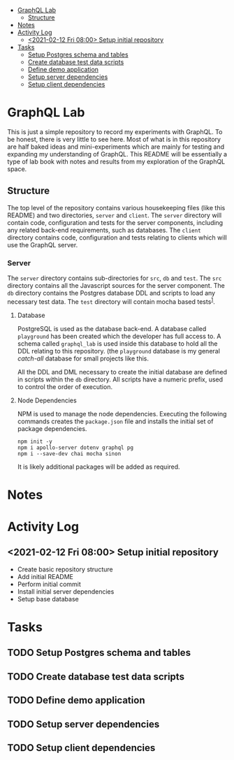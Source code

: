 - [GraphQL Lab](#sec-1)
  - [Structure](#sec-1-1)
- [Notes](#sec-2)
- [Activity Log](#sec-3)
  - [<span class="timestamp-wrapper"><span class="timestamp">&lt;2021-02-12 Fri 08:00&gt; </span></span> Setup initial repository](#sec-3-1)
- [Tasks](#sec-4)
  - [Setup Postgres schema and tables](#sec-4-1)
  - [Create database test data scripts](#sec-4-2)
  - [Define demo application](#sec-4-3)
  - [Setup server dependencies](#sec-4-4)
  - [Setup client dependencies](#sec-4-5)


# GraphQL Lab<a id="sec-1"></a>

This is just a simple repository to record my experiments with GraphQL. To be honest, there is very little to see here. Most of what is in this repository are half baked ideas and mini-experiments which are mainly for testing and expanding my understanding of GraphQL. This README will be essentially a type of lab book with notes and results from my exploration of the GraphQL space.

## Structure<a id="sec-1-1"></a>

The top level of the repository contains various housekeeping files (like this README) and two directories, `server` and `client`. The `server` directory will contain code, configuration and tests for the server components, including any related back-end requirements, such as databases. The `client` directory contains code, configuration and tests relating to clients which will use the GraphQL server.

### Server<a id="sec-1-1-1"></a>

The `server` directory contains sub-directories for `src`, `db` and `test`. The `src` directory contains all the Javascript sources for the server component. The `db` directory contains the Postgres database DDL and scripts to load any necessary test data. The `test` directory will contain mocha based tests<sup><a id="fnr.1" class="footref" href="#fn.1">1</a></sup>.

1.  Database

    PostgreSQL is used as the database back-end. A database called `playground` has been created which the developer has full access to. A schema called `graphql_lab` is used inside this database to hold all the DDL relating to this repository. (the `playground` database is my general *catch-all* database for small projects like this.

    All the DDL and DML necessary to create the initial database are defined in scripts within the `db` directory. All scripts have a numeric prefix, used to control the order of execution.

2.  Node Dependencies

    NPM is used to manage the node dependencies. Executing the following commands creates the `package.json` file and installs the initial set of package dependencies.

    ```shell
    npm init -y
    npm i apollo-server dotenv graphql pg
    npm i --save-dev chai mocha sinon
    ```

    It is likely additional packages will be added as required.

# Notes<a id="sec-2"></a>

# Activity Log<a id="sec-3"></a>

## <span class="timestamp-wrapper"><span class="timestamp">&lt;2021-02-12 Fri 08:00&gt; </span></span> Setup initial repository<a id="sec-3-1"></a>

-   Create basic repository structure
-   Add initial README
-   Perform initial commit
-   Install initial server dependencies
-   Setup base database

# Tasks<a id="sec-4"></a>

## TODO Setup Postgres schema and tables<a id="sec-4-1"></a>

## TODO Create database test data scripts<a id="sec-4-2"></a>

## TODO Define demo application<a id="sec-4-3"></a>

## TODO Setup server dependencies<a id="sec-4-4"></a>

## TODO Setup client dependencies<a id="sec-4-5"></a>
